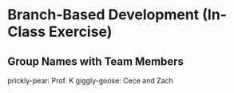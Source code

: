 # Branch-Based Development (In-Class Exercise)

## Group Names with Team Members
prickly-pear: Prof. K
giggly-goose: Cece and Zach

